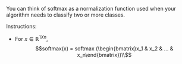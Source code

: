 You can think of softmax as a normalization function used when your algorithm needs to classify two or more classes.

Instructions:
- For $x \in \mathbb{R}^{1Xn}$,
$$softmax(x) = softmax (\begin{bmatrix}x_1 & x_2 & ... & x_n\end{bmatrix})\\$$